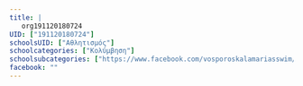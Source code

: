 ```yaml
---
title: |
   org191120180724
UID: ["191120180724"]
schoolsUID: ["Αθλητισμός"]
schoolcategories: ["Κολύμβηση"]
schoolsubcategories: ["https://www.facebook.com/vosporoskalamariasswim/"]
facebook: ""
---
```


